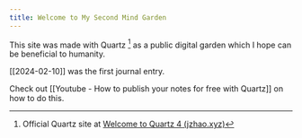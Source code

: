 ```yaml
---
title: Welcome to My Second Mind Garden
---
```

This site was made with Quartz [^1] as a public digital garden which I hope can be beneficial to humanity.

[[2024-02-10]] was the first journal entry.

Check out [[Youtube - How to publish your notes for free with Quartz]] on how to do this.

[^1]: Official Quartz site at [Welcome to Quartz 4 (jzhao.xyz)](https://quartz.jzhao.xyz/) 